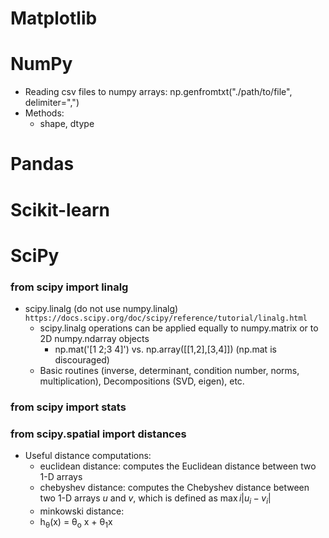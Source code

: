 # Matplotlib




# NumPy
- Reading csv files to numpy arrays: np.genfromtxt("./path/to/file", delimiter=",")
- Methods:
  - shape, dtype



# Pandas


# Scikit-learn


# SciPy

### from scipy import linalg
- scipy.linalg (do not use numpy.linalg) `https://docs.scipy.org/doc/scipy/reference/tutorial/linalg.html`
  - scipy.linalg operations can be applied equally to numpy.matrix or to 2D numpy.ndarray objects
    - np.mat('[1 2;3 4]') vs. np.array([[1,2],[3,4]]) (np.mat is discouraged)
  - Basic routines (inverse, determinant, condition number, norms, multiplication), Decompositions (SVD, eigen), etc.

### from scipy import stats


### from scipy.spatial import distances
- Useful distance computations:
  - euclidean distance: computes the Euclidean distance between two 1-D arrays
  - chebyshev distance: computes the Chebyshev distance between two 1-D arrays $u$ and $v$, which is defined as $\max{i}|u_i-v_i|$
  - minkowski distance: 
  - h<sub>&theta;</sub>(x) = &theta;<sub>o</sub> x + &theta;<sub>1</sub>x




